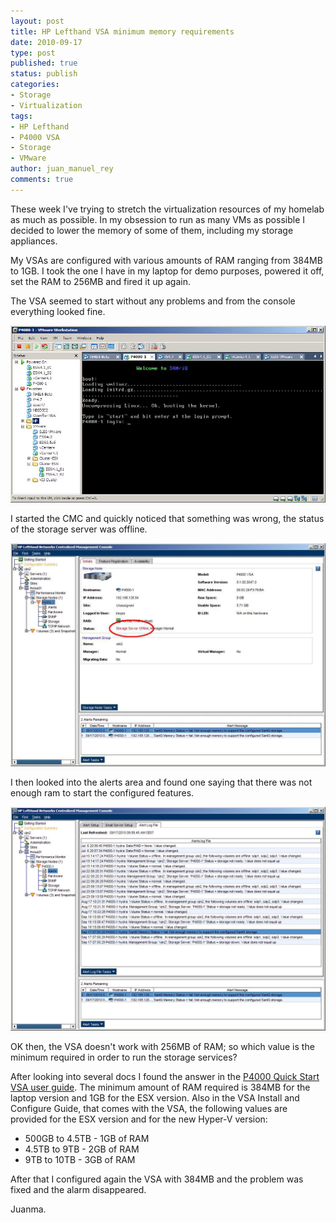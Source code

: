 ```yaml
---
layout: post
title: HP Lefthand VSA minimum memory requirements
date: 2010-09-17
type: post
published: true
status: publish
categories:
- Storage
- Virtualization
tags:
- HP Lefthand
- P4000 VSA
- Storage
- VMware
author: juan_manuel_rey
comments: true
---
```


These week I've trying to stretch the virtualization resources of my homelab as much as possible. In my obsession to run as many VMs as possible I decided to lower the memory of some of them, including my storage appliances.

My VSAs are configured with various amounts of RAM ranging from 384MB to 1GB. I took the one I have in my laptop for demo purposes, powered it off, set the RAM to 256MB and fired it up again.

The VSA seemed to start without any problems and from the console everything looked fine.

[![](/images/vsa_console1.jpg "VSA console")]({{site.url}}/images/vsa_console1.jpg)

I started the CMC and quickly noticed that something was wrong, the status of the storage server was offline.

[![](/images/storage_server_offline.jpg "storage_server_offline")]({{site.url}}/images/storage_server_offline.jpg)

I then looked into the alerts area and found one saying that there was not enough ram to start the configured features.

[![](/images/no-memory.jpg "Not enough memory")]({{site.url}}/images/no-memory.jpg)

OK then, the VSA doesn't work with 256MB of RAM; so which value is the minimum required in order to run the storage services?

After looking into several docs I found the answer in the [P4000 Quick Start VSA user guide](http://bizsupport2.austin.hp.com/bc/docs/support/SupportManual/c02063198/c02063198.pdf). The minimum amount of RAM required is 384MB for the laptop version and 1GB for the ESX version. Also in the VSA Install and Configure Guide, that comes with the VSA, the following values are provided for the ESX version and for the new Hyper-V version:

-   500GB to 4.5TB - 1GB of RAM
-   4.5TB to 9TB - 2GB of RAM
-   9TB to 10TB - 3GB of RAM

After that I configured again the VSA with 384MB and the problem was fixed and the alarm disappeared.

Juanma.
